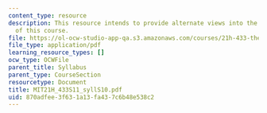 ```yaml
---
content_type: resource
description: This resource intends to provide alternate views into the instruction
  of this course.
file: https://ol-ocw-studio-app-qa.s3.amazonaws.com/courses/21h-433-the-age-of-reason-europe-from-the-17th-to-the-early-19th-centuries-spring-2011/870adfee3f631a13fa437c6b48e538c2_MIT21H_433S11_syllS10.pdf
file_type: application/pdf
learning_resource_types: []
ocw_type: OCWFile
parent_title: Syllabus
parent_type: CourseSection
resourcetype: Document
title: MIT21H_433S11_syllS10.pdf
uid: 870adfee-3f63-1a13-fa43-7c6b48e538c2
---
```


